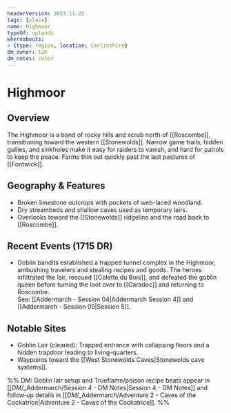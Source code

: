 ```yaml
---
headerVersion: 2023.11.25
tags: [place]
name: Highmoor
typeOf: uplands
whereabouts:
- {type: region, location: Carlinshire}
dm_owner: tim
dm_notes: color
---
```

# Highmoor

## Overview
The Highmoor is a band of rocky hills and scrub north of [[Roscombe]], transitioning toward the western [[Stonewolds]]. Narrow game trails, hidden gullies, and sinkholes make it easy for raiders to vanish, and hard for patrols to keep the peace. Farms thin out quickly past the last pastures of [[Fontwick]].

## Geography & Features
- Broken limestone outcrops with pockets of web-laced woodland.  
- Dry streambeds and shallow caves used as temporary lairs.  
- Overlooks toward the [[Stonewolds]] ridgeline and the road back to [[Roscombe]].

## Recent Events (1715 DR)
- Goblin bandits established a trapped tunnel complex in the Highmoor, ambushing travelers and stealing recipes and goods. The heroes infiltrated the lair, rescued [[Colette du Bois]], and defeated the goblin queen before turning the loot over to [[Caradoc]] and returning to Roscombe.  
  See: [[Addermarch - Session 04|Addermarch Session 4]] and [[Addermarch - Session 05|Session 5]].

## Notable Sites
- Goblin Lair (cleared): Trapped entrance with collapsing floors and a hidden trapdoor leading to living-quarters.  
- Waypoints toward the [[West Stonewolds Caves|Stonewolds cave systems]].

%% DM: Goblin lair setup and Trueflame/poison recipe beats appear in [[_DM_/_Addermarch/Session 4 - DM Notes|Session 4 - DM Notes]] and follow‑up details in [[_DM_/_Addermarch/Adventure 2 - Caves of the Cockatrice|Adventure 2 - Caves of the Cockatrice]]. %%
